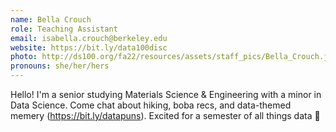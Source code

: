 ```yaml
---
name: Bella Crouch
role: Teaching Assistant
email: isabella.crouch@berkeley.edu
website: https://bit.ly/data100disc
photo: http://ds100.org/fa22/resources/assets/staff_pics/Bella_Crouch.jpeg
pronouns: she/her/hers
---
```

Hello! I'm a senior studying Materials Science & Engineering with a minor in Data Science. Come chat about hiking, boba recs, and data-themed memery (https://bit.ly/datapuns). Excited for a semester of all things data 🐼
